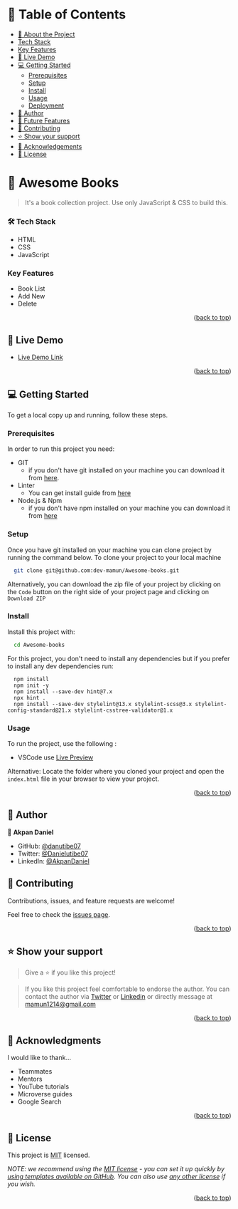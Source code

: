 <a name="readme-top"></a>

<!-- TABLE OF CONTENTS -->

# 📗 Table of Contents

- [📖 About the Project](#about-project)
- [Tech Stack](#tech-stack)
- [Key Features](#key-features)
- [🚀 Live Demo](#live-demo)
- [💻 Getting Started](#getting-started)
  - [Prerequisites](#prerequisites)
  - [Setup](#setup)
  - [Install](#install)
  - [Usage](#usage)
  - [Deployment](#triangular_flag_on_post-deployment)
- [👥 Author](#authors)
- [🔭 Future Features](#future-features)
- [🤝 Contributing](#contributing)
- [⭐️ Show your support](#support)
- [🙏 Acknowledgements](#acknowledgements)
- [📝 License](#license)

<!-- PROJECT DESCRIPTION -->

# 📖 Awesome Books <a name="about-project"></a>

> It's a book collection project. Use only JavaScript & CSS to build this.

### 🛠 Tech Stack <a name="tech-stack"></a>

- HTML
- CSS
- JavaScript

<!-- Features -->

### Key Features <a name="key-features"></a>

- Book List
- Add New
- Delete

<p align="right">(<a href="#readme-top">back to top</a>)</p>

<!-- LIVE DEMO -->

## 🚀 Live Demo <a name="live-demo"></a>

- [Live Demo Link](https://danutibe07.github.io/AwesomeBooks-ES6/)

<p align="right">(<a href="#readme-top">back to top</a>)</p>

<!-- GETTING STARTED -->

## 💻 Getting Started <a name="getting-started"></a>

To get a local copy up and running, follow these steps.

### Prerequisites

In order to run this project you need:

- GIT
  - if you don't have git installed on your machine you can download it from [here](https://git-scm.com/downloads).
- Linter
  - You can get install guide from <a href="https://github.com/microverseinc/linters-config/tree/master/html-css">
    here</a>
- Node.js & Npm
  - if you don't have npm installed on your machine you can download it from [here](https://nodejs.org/en/)

### Setup

Once you have git installed on your machine you can clone project by running the command below.
To clone your project to your local machine

```sh
  git clone git@github.com:dev-mamun/Awesome-books.git
```

Alternatively, you can download the zip file of your project by clicking on the `Code` button on the right side of your
project page and clicking on `Download ZIP`

### Install

Install this project with:

```sh
  cd Awesome-books
```

For this project, you don't need to install any dependencies but if you prefer to install any dev dependencies run:

```
  npm install
  npm init -y
  npm install --save-dev hint@7.x
  npx hint .
  npm install --save-dev stylelint@13.x stylelint-scss@3.x stylelint-config-standard@21.x stylelint-csstree-validator@1.x

```

### Usage

To run the project, use the following :

- VSCode use [Live Preview](https://marketplace.visualstudio.com/items?itemName=ms-vscode.live-server)

Alternative: Locate the folder where you cloned your project and open the `index.html` file in your browser to view your
project.

<p align="right">(<a href="#readme-top">back to top</a>)</p>

<!-- AUTHORS -->

## 👥 Author <a name="author"></a>

👤 **Akpan Daniel** 

- GitHub: [@danutibe07](https://github.com/danutibe07)
- Twitter: [@Danielutibe07](https://twitter.com/Danielutibe07?t=2kvKPTZQ7IGCw2FugE9xCQ&s=09)
- LinkedIn: [@AkpanDaniel](https://www.linkedin.com/in/akpan-daniel-785888215/)

<!-- CONTRIBUTING -->

## 🤝 Contributing <a name="contributing"></a>

Contributions, issues, and feature requests are welcome!

Feel free to check the [issues page](../../issues/).

<p align="right">(<a href="#readme-top">back to top</a>)</p>

<!-- SUPPORT -->

## ⭐️ Show your support <a name="support"></a>

> Give a ⭐️ if you like this project!

> If you like this project feel comfortable to endorse the author. 
> You can contact the author via [Twitter](https://twitter.com/CoderKnight) or [Linkedin](https://www.linkedin.com/in/dev-mamun/) or directly message at mamun1214@gmail.com

<p align="right">(<a href="#readme-top">back to top</a>)</p>

<!-- ACKNOWLEDGEMENTS -->

## 🙏 Acknowledgments <a name="acknowledgements"></a>

I would like to thank...

- Teammates
- Mentors
- YouTube tutorials
- Microverse guides
- Google Search

<p align="right">(<a href="#readme-top">back to top</a>)</p>

<!-- LICENSE -->

## 📝 License <a name="license"></a>

This project is [MIT](./LICENSE) licensed.

_NOTE: we recommend using the [MIT license](https://choosealicense.com/licenses/mit/) - you can set it up quickly
by [using templates available on GitHub](https://docs.github.com/en/communities/setting-up-your-project-for-healthy-contributions/adding-a-license-to-a-repository).
You can also use [any other license](https://choosealicense.com/licenses/) if you wish._

<p align="right">(<a href="#readme-top">back to top</a>)</p>
